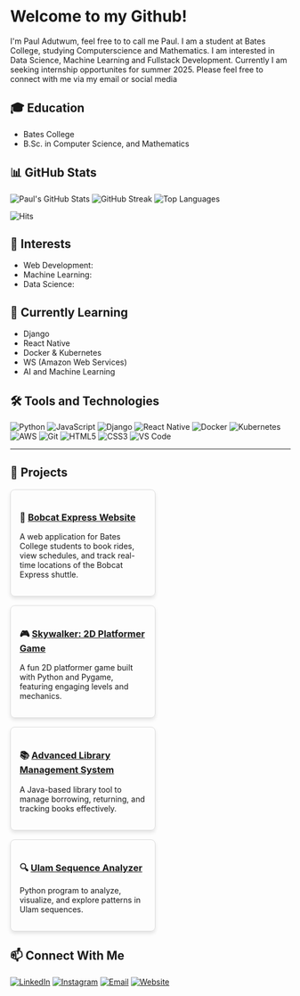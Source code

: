 #  Welcome to my Github! 
I'm Paul Adutwum, feel free to to call me Paul. I am a student at Bates College, studying Computerscience and Mathematics. I am interested in Data Science, Machine Learning and Fullstack Development. Currently I am seeking internship opportunites for summer 2025. Please feel free to connect with me via my email or social media


## 🎓 Education
- Bates College
- B.Sc. in Computer Science, and Mathematics

## 📊 GitHub Stats
![Paul's GitHub Stats](https://github-readme-stats.vercel.app/api?username=PaulAdutwum&show_icons=true&theme=radical)
![GitHub Streak](https://github-readme-streak-stats.herokuapp.com/?user=pauladutwum&theme=radical)
![Top Languages](https://github-readme-stats.vercel.app/api/top-langs/?username=PaulAdutwum&layout=compact&theme=radical)

![Hits](https://hits.seeyoufarm.com/api/count/incr/badge.svg?url=https://github.com/PaulAdutwum&title=Profile%20Views)




## 🌟 Interests
- Web Development: 
- Machine Learning: 
- Data Science: 

  


## 🌱 Currently Learning
- Django
- React Native
- Docker & Kubernetes
- WS (Amazon Web Services)
- AI and Machine Learning



## 🛠️ Tools and Technologies
![Python](https://img.shields.io/badge/Python-3776AB?style=flat-square&logo=python&logoColor=white)
![JavaScript](https://img.shields.io/badge/JavaScript-F7DF1E?style=flat-square&logo=javascript&logoColor=black)
![Django](https://img.shields.io/badge/Django-092E20?style=flat-square&logo=django&logoColor=white)
![React Native](https://img.shields.io/badge/React%20Native-20232A?style=flat-square&logo=react&logoColor=61DAFB)
![Docker](https://img.shields.io/badge/Docker-2496ED?style=flat-square&logo=docker&logoColor=white)
![Kubernetes](https://img.shields.io/badge/Kubernetes-326CE5?style=flat-square&logo=kubernetes&logoColor=white)
![AWS](https://img.shields.io/badge/AWS-232F3E?style=flat-square&logo=amazon-aws&logoColor=white)
![Git](https://img.shields.io/badge/Git-F05032?style=flat-square&logo=git&logoColor=white)
![HTML5](https://img.shields.io/badge/HTML5-E34F26?style=flat-square&logo=html5&logoColor=white)
![CSS3](https://img.shields.io/badge/CSS3-1572B6?style=flat-square&logo=css3&logoColor=white)
![VS Code](https://img.shields.io/badge/VS%20Code-007ACC?style=flat-square&logo=visual-studio-code&logoColor=white)

---

## 💼 Projects

<div style="display: flex; flex-wrap: wrap; gap: 16px;">

  <div style="border: 1px solid #ddd; border-radius: 8px; padding: 16px; width: 45%; box-shadow: 0 4px 6px rgba(0, 0, 0, 0.1);">
    <h3>🚌 <a href="https://github.com/PaulAdutwum/Bobcat_Website" target="_blank">Bobcat Express Website</a></h3>
    <p>A web application for Bates College students to book rides, view schedules, and track real-time locations of the Bobcat Express shuttle.</p>
  </div>

  <div style="border: 1px solid #ddd; border-radius: 8px; padding: 16px; width: 45%; box-shadow: 0 4px 6px rgba(0, 0, 0, 0.1);">
    <h3>🎮 <a href="https://github.com/PaulAdutwum/Skywalker-2D-Platformer-Game-Developed-with-Pygame" target="_blank">Skywalker: 2D Platformer Game</a></h3>
    <p>A fun 2D platformer game built with Python and Pygame, featuring engaging levels and mechanics.</p>
  </div>

  <div style="border: 1px solid #ddd; border-radius: 8px; padding: 16px; width: 45%; box-shadow: 0 4px 6px rgba(0, 0, 0, 0.1);">
    <h3>📚 <a href="https://github.com/PaulAdutwum/library-management" target="_blank">Advanced Library Management System</a></h3>
    <p>A Java-based library tool to manage borrowing, returning, and tracking books effectively.</p>
  </div>

  <div style="border: 1px solid #ddd; border-radius: 8px; padding: 16px; width: 45%; box-shadow: 0 4px 6px rgba(0, 0, 0, 0.1);">
    <h3>🔍 <a href="https://github.com/PaulAdutwum/Main-Gibbs-Algorithm-" target="_blank">Ulam Sequence Analyzer</a></h3>
    <p>Python program to analyze, visualize, and explore patterns in Ulam sequences.</p>
  </div>

</div>


 
## 📫 Connect With Me
[![LinkedIn](https://img.shields.io/badge/LinkedIn-PaulAdutwum-blue?style=flat-square&logo=linkedin)](https://www.linkedin.com/in/paul-adutwum-aaaabb27b)
[![Instagram](https://img.shields.io/badge/Instagram-@PaulAdutwum-purple?style=flat-square&logo=instagram)](https://instagram.com/PaulAdutwum)
[![Email](https://img.shields.io/badge/Email-Contact_me-red?style=flat-square&logo=gmail)](mailto:padutwum@bates.edu)
[![Website](https://img.shields.io/badge/Website-PaulAdutwum-lightgrey?style=flat-square&logo=google-chrome)](https://pauls-portfolio-website.netlify.app/)






